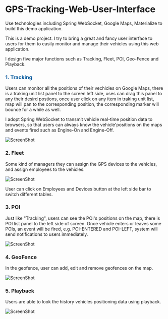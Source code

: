 # GPS-Tracking-Web-User-Interface
Use technologies including Spring WebSocket, Google Maps, Materialize to build this demo application.

This is a demo project. I try to bring a great and fancy user interface to users for them to easily monitor and manage their vehicles using this web application.

I design five major functions such as Tracking, Fleet, POI, Geo-Fence and Playback.

<h3 style="color:#01579b;">1. Tracking</h3>

Users can monitor all the positions of their vechicles on Google Maps, there is a traking unit list panel to the screen left side, uses can drag this panel to any their desird postions, once user click on any item in traking unit list, map will pan to the corresponding position, the corresponding marker will bounce for a while as well.

I adopt Spring WebSocket to transmit vehicle real-time position data to browsers, so that users can always know the vehicle'positions on the maps and events fired such as Engine-On and Engine-Off.

![ScreenShot](https://raw.github.com/ReddieChen/GPS-Tracking-Web-User-Interface/master/images/tracking.png)

<h3>2. Fleet</h3>

Some kind of managers they can assign the GPS devices to the vehicles, and assign employees to the vehicles.

![ScreenShot](https://raw.github.com/ReddieChen/GPS-Tracking-Web-User-Interface/master/images/fleet.png)

User can click on Employees and Devices button at the left side bar to switch different tables.

<h3>3. POI</h3>

Just like "Tracking", users can see the POI's positions on the map, there is POI list panel to the left side of screen.
Once vehicle enters or leaves some POIs, an event will be fired, e.g. POI-ENTERED and POI-LEFT, system will send notifications to users immediately.

![ScreenShot](https://raw.github.com/ReddieChen/GPS-Tracking-Web-User-Interface/master/images/poi.png)

<h3>4. GeoFence</h3>

In the geofence, user can add, edit and remove geofences on the map.

![ScreenShot](https://raw.github.com/ReddieChen/GPS-Tracking-Web-User-Interface/master/images/geofence.png)

<h3>5. Playback</h3>

Users are able to look the history vehicles positioning data using playback.

![ScreenShot](https://raw.github.com/ReddieChen/GPS-Tracking-Web-User-Interface/master/images/playback.png)





